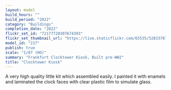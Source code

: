 ```yaml
---
layout: model
build_hours: ""
build_period: "2022"
category: "Buildings"
completion_date: "2022"
flickr_set_id: "72177720307674393"
flickr_set_thumbnail_url: "https://live.staticflickr.com/65535/52833707658_652d73fd18_m.jpg"
model_id: "217"
publish: true
scale: "1/87 (HO)"
summary: "Frankfurt Clocktower Kiosk, Built pre-WW2"
title: "Clocktower Kiosk"
---
```


A very high quality little kit which assembled easily. I painted it with enamels and laminated the clock faces with clear plastic film to simulate glass.
